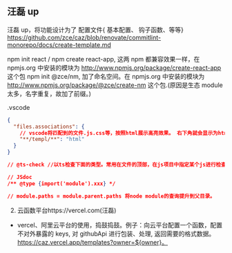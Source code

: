 ## 汪磊 up

汪磊 up，将功能设计为了 配置文件{ 基本配置、 钩子函数、等等}
https://github.com/zce/caz/blob/renovate/commitlint-monorepo/docs/create-template.md

npm init react / npm create react-app, 这两 npm 都兼容效果一样，在 npmjs.org 中安装的模块为 http://www.npmjs.org/package/create-react-app 这个包
npm init @zce/nm, 加了命名空间。在 npmjs.org 中安装的模块为 http://www.npmjs.org/package/@zce/create-nm 这个包.(原因是生态 module 太多，名字重复，故加了前缀。)

.vscode

```json
{
  "files.associations": {
    // vscode将匹配到的文件.js.css等，按照html展示高亮效果。 右下角就会显示为html。
    "**/templ/**": "html"
  }
}

// @ts-check //以ts检查下面的类型。常用在文件的顶部，在js项目中指定某个js进行检查。基于vscode typescript插件。

// JSdoc
/** @type {import('module').xxx} */

// module.paths = module.parent.paths 将node module的查询提升到父目录。
```

2. 云函数平台https://vercel.com(汪磊)

- vercel、阿里云平台的使用，捣鼓捣鼓。例子：向云平台配置一个函数，配置不对外暴露的 keys, 对 githubApi 进行包装、处理, 返回需要的格式数据。https://caz.vercel.app/templates?owner=${owner}。
